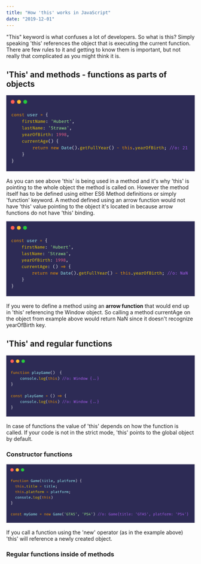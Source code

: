 ```yaml
---
title: "How 'this' works in JavaScript"
date: "2019-12-01"
---
```


"This" keyword is what confuses a lot of developers. So what is this? Simply speaking 'this' references the object that is executing the current function. There are few rules to it and getting to know them is important, but not really that complicated as you might think it is.


## 'This' and methods - functions as parts of objects ##
![Code preview](this-1.png)

As you can see above 'this' is being used in a method and it's why 'this' is pointing to the whole object the method is called on. However the method itself has to be defined using either ES6 Method definitions or simply 'function' keyword. A method defined using an arrow function would not have 'this' value pointing to the object it's located in because arrow functions do not have 'this' binding.

![Code preview](this-2.png)

If you were to define a method using an **arrow function** that would end up in 'this' referencing the Window object. So calling a method currentAge on the object from example above would return NaN since it doesn't recognize yearOfBirth key.

## 'This' and regular functions
![Code preview](this-3.png)

In case of functions the value of 'this' depends on how the function is called. If your code is not in the strict mode, 'this' points to the global object by default.

### Constructor functions
![Code preview](this-4.png)

If you call a function using the 'new' operator (as in the example above) 'this' will reference a newly created object.

### Regular functions inside of methods

